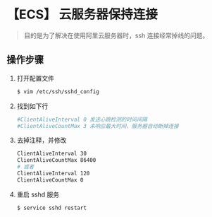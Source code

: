 # 【ECS】 云服务器保持连接

> 目的是为了解决在使用阿里云服务器时，ssh 连接经常掉线的问题。

## 操作步骤

1. 打开配置文件

   ```bash
   $ vim /etc/ssh/sshd_config
   ```

2. 找到如下行

   ```bash
   #ClientAliveInterval 0 发送心跳检测的时间间隔
   #ClientAliveCountMax 3 未响应最大时间，服务器自动断掉连接
   ```

3. 去掉注释，并修改

   ```bash
   ClientAliveInterval 30
   ClientAliveCountMax 86400
   # 或者
   ClientAliveInterval 120
   ClientAliveCountMax 0
   ```

4. 重启 sshd 服务

   ```bash
   $ service sshd restart
   ```
